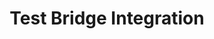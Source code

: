 ---
title: 3. Test Bridge Integration
description:
  Step-by-step instructions on how to integrate your project into the AvatarConnect Bridge
---
